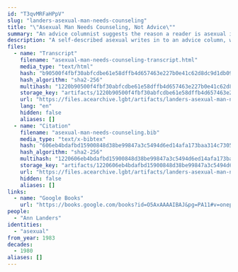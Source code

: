 ```yaml
---
id: "T3qvMRFaHPpV"
slug: "landers-asexual-man-needs-counseling"
title: "\"Asexual Man Needs Counseling, Not Advice\""
summary: "An advice columnist suggests the reason a reader is asexual is his \"fear of close relationships\""
description: "A self-described asexual writes in to an advice column, where he is told he needs counseling for his \"fear of close relationships\""
files:
  - name: "Transcript"
    filename: "asexual-man-needs-counseling-transcript.html"
    media_type: "text/html"
    hash: "b90500f4fbf30abfcdbe61e58dffb4d657463e227b0e41c62d8dc9d1db09c838"
    hash_algorithm: "sha2-256"
    multihash: "1220b90500f4fbf30abfcdbe61e58dffb4d657463e227b0e41c62d8dc9d1db09c838"
    storage_key: "artifacts/1220b90500f4fbf30abfcdbe61e58dffb4d657463e227b0e41c62d8dc9d1db09c838"
    url: "https://files.acearchive.lgbt/artifacts/landers-asexual-man-needs-counseling/asexual-man-needs-counseling-transcript.html"
    lang: "en"
    hidden: false
    aliases: []
  - name: "Citation"
    filename: "asexual-man-needs-counseling.bib"
    media_type: "text/x-bibtex"
    hash: "606eb4bdafbd15900848d38be99847a3c5494d6ed14afa173baa314c7305141b"
    hash_algorithm: "sha2-256"
    multihash: "1220606eb4bdafbd15900848d38be99847a3c5494d6ed14afa173baa314c7305141b"
    storage_key: "artifacts/1220606eb4bdafbd15900848d38be99847a3c5494d6ed14afa173baa314c7305141b"
    url: "https://files.acearchive.lgbt/artifacts/landers-asexual-man-needs-counseling/asexual-man-needs-counseling.bib"
    hidden: false
    aliases: []
links:
  - name: "Google Books"
    url: "https://books.google.com/books?id=O5AxAAAAIBAJ&pg=PA11#v=onepage&q&f=false"
people:
  - "Ann Landers"
identities:
  - "asexual"
from_year: 1983
decades:
  - 1980
aliases: []
---
```

